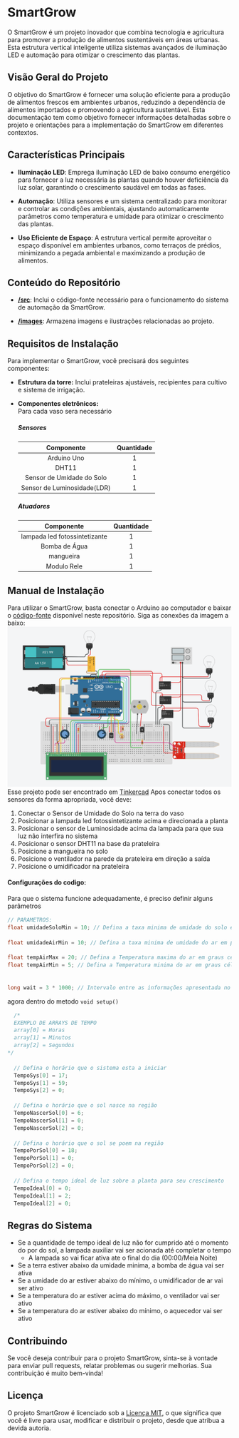 SmartGrow
===========

O SmartGrow é um projeto inovador que combina tecnologia e agricultura para promover a produção de alimentos sustentáveis em áreas urbanas. Esta estrutura vertical inteligente utiliza sistemas avançados de iluminação LED e automação para otimizar o crescimento das plantas.

Visão Geral do Projeto
----------------------

O objetivo do SmartGrow é fornecer uma solução eficiente para a produção de alimentos frescos em ambientes urbanos, reduzindo a dependência de alimentos importados e promovendo a agricultura sustentável. Esta documentação tem como objetivo fornecer informações detalhadas sobre o projeto e orientações para a implementação do SmartGrow em diferentes contextos.

Características Principais
--------------------------

* **Iluminação LED**: Emprega iluminação LED de baixo consumo energético para fornecer a luz necessária às plantas quando houver deficiência da luz solar, garantindo o crescimento saudável em todas as fases.

* **Automação**: Utiliza sensores e um sistema centralizado para monitorar e controlar as condições ambientais, ajustando automaticamente parâmetros como temperatura e umidade para otimizar o crescimento das plantas.
  
* **Uso Eficiente de Espaço**: A estrutura vertical permite aproveitar o espaço disponível em ambientes urbanos, como terraços de prédios, minimizando a pegada ambiental e maximizando a produção de alimentos.

Conteúdo do Repositório
-----------------------

* **[/src](./src)**: Inclui o código-fonte necessário para o funcionamento do sistema de automação da SmartGrow.
  
* **[/images](./images)**: Armazena imagens e ilustrações relacionadas ao projeto.

Requisitos de Instalação
------------------------

Para implementar o SmartGrow, você precisará dos seguintes componentes:

* **Estrutura da torre:** Inclui prateleiras ajustáveis, recipientes para cultivo e sistema de irrigação.  
* **Componentes eletrônicos:**  
Para cada vaso sera necessário

    ##### Sensores
    |Componente|Quantidade|
    |:-----------:|:-----------:|
    Arduino Uno|1
    DHT11|1
    Sensor de Umidade do Solo|1
    Sensor de Luminosidade(LDR)|1

    ##### Atuadores
    |Componente|Quantidade|
    |:-----------:|:-----------:|
    lampada led fotossintetizante|1
    Bomba de Água|1
    mangueira|1
    Modulo Rele|1

Manual de Instalação
--------------------

Para utilizar o SmartGrow, basta conectar o Arduino ao computador e baixar o [código-fonte](./src/codigo_fonte.ino) disponível neste repositório.
Siga as conexões da imagem a baixo:
![Conexões do Arduino](./images/Conexoes.png)
Esse projeto pode ser encontrado em [Tinkercad](https://www.tinkercad.com/things/4YimeJ5OC37?sharecode=45FaX-erHq77hYURw5Lud0VF2Xva2AGit7TTR04ifFQ)
Apos conectar todos os sensores da forma apropriada, você deve:

1. Conectar o Sensor de Umidade do Solo na terra do vaso
2. Posicionar a lampada led fotossintetizante acima e direcionada a planta
3. Posicionar o sensor de Luminosidade acima da lampada para que sua luz não interfira no sistema
4. Posicionar o sensor DHT11 na base da prateleira
5. Posicione a mangueira no solo
6. Posicione o ventilador na parede da prateleira em direção a saída
7. Posicione o umidificador na prateleira

#### Configurações do codigo:
Para que o sistema funcione adequadamente, é preciso definir alguns parâmetros

```C++
// PARAMETROS:
float umidadeSoloMin = 10; // Defina a taxa minima de umidade do solo em porcentagem

float umidadeAirMin = 10; // Defina a taxa minima de umidade do ar em porcentagem

float tempAirMax = 20; // Defina a Temperatura maxima do ar em graus célcios
float tempAirMin = 5; // Defina a Temperatura minima do ar em graus célcios


long wait = 3 * 1000; // Intervalo entre as informações apresentada no display
```

agora dentro do metodo ```void setup()```

```C++
  /*
  EXEMPLO DE ARRAYS DE TEMPO
  array[0] = Horas
  array[1] = Minutos
  array[2] = Segundos
*/

  // Defina o horário que o sistema esta a iniciar
  TempoSys[0] = 17;
  TempoSys[1] = 59;
  TempoSys[2] = 0;

  // Defina o horário que o sol nasce na região
  TempoNascerSol[0] = 6;
  TempoNascerSol[1] = 0;
  TempoNascerSol[2] = 0;

  // Defina o horário que o sol se poem na região
  TempoPorSol[0] = 18;
  TempoPorSol[1] = 0;
  TempoPorSol[2] = 0;

  // Defina o tempo ideal de luz sobre a planta para seu crescimento
  TempoIdeal[0] = 0;
  TempoIdeal[1] = 2;
  TempoIdeal[2] = 0;
```

Regras do Sistema
--------

* Se a quantidade de tempo ideal de luz não for cumprido até o momento do por do sol, a lampada auxiliar vai ser acionada até completar o tempo
  * A lampada so vai ficar ativa ate o final do dia (00:00/Meia Noite)
* Se a terra estiver abaixo da umidade minima, a bomba de água vai ser ativa
* Se a umidade do ar estiver abaixo do mínimo, o umidificador de ar vai ser ativo
* Se a temperatura do ar estiver acima do máximo, o ventilador vai ser ativo
* Se a temperatura do ar estiver abaixo do mínimo, o aquecedor vai ser ativo

Contribuindo
------------

Se você deseja contribuir para o projeto SmartGrow, sinta-se à vontade para enviar pull requests, relatar problemas ou sugerir melhorias. Sua contribuição é muito bem-vinda!

Licença
-------

O projeto SmartGrow é licenciado sob a [Licença MIT](LICENSE), o que significa que você é livre para usar, modificar e distribuir o projeto, desde que atribua a devida autoria.
